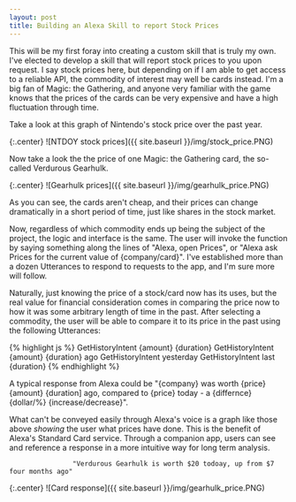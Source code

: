 ```yaml
---
layout: post
title: Building an Alexa Skill to report Stock Prices
---
```


This will be my first foray into creating a custom skill that is truly my own. I've elected to develop a skill that will report stock prices to you upon request. I say stock prices here, but depending on if I am able to get access to a reliable API, the commodity of interest may well be cards instead. I'm a big fan of Magic: the Gathering, and anyone very familiar with the game knows that the prices of the cards can be very expensive and have a high fluctuation through time.

Take a look at this graph of Nintendo's stock price over the past year.

{:.center}
![NTDOY stock prices]({{ site.baseurl }}/img/stock_price.PNG)

Now take a look the the price of one Magic: the Gathering card, the so-called Verdurous Gearhulk.

{:.center}
![Gearhulk prices]({{ site.baseurl }}/img/gearhulk_price.PNG)

As you can see, the cards aren't cheap, and their prices can change dramatically in a short period of time, just like shares in the stock market.

Now, regardless of which commodity ends up being the subject of the project, the logic and interface is the same. The user will invoke the function by saying something along the lines of "Alexa, open Prices", or "Alexa ask Prices for the current value of {company/card}". I've established more than a dozen Utterances to respond to requests to the app, and I'm sure more will follow.

Naturally, just knowing the price of a stock/card now has its uses, but the real value for financial consideration comes in comparing the price now to how it was some arbitrary length of time in the past. After selecting a commodity, the user will be able to compare it to its price in the past using the following Utterances:

{% highlight js %}
GetHistoryIntent {amount} {duration} 
GetHistoryIntent {amount} {duration} ago
GetHistoryIntent yesterday
GetHistoryIntent last {duration}
{% endhighlight %}

A typical response from Alexa could be "{company} was worth {price} {amount} {duration] ago, compared to {price} today - a {differnce} {dollar/%} {increase/decrease}".

What can't be conveyed easily through Alexa's voice is a graph like those above _showing_ the user what prices have done. This is the benefit of Alexa's Standard Card service. Through a companion app, users can see and reference a response in a more intuitive way for long term analysis.

					"Verdurous Gearhulk is worth $20 todoay, up from $7 four months ago"

{:.center}
![Card response]({{ site.baseurl }}/img/gearhulk_price.PNG)
